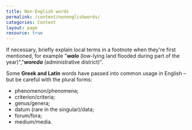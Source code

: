 ```yaml
---
title: Non-English words
permalink: /content/nonenglishwords/
categories: Content
layout: page
resource: true
---
```


If necessary, briefly explain local terms in a footnote when they're first mentioned, for example "**_walo_** (low-lying land flooded during part of the year)","**_woreda_** (administrative district)".

Some __Greek and Latin__ words have passed into common usage in English – but be careful with the plural forms:

* phenomenon/phenomena;
* criterion/criteria;
* genus/genera;
* datum (rare in the singular)/data;
* forum/fora;
* medium/media.
